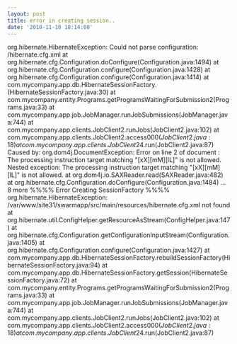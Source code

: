 ```yaml
---
layout: post
title: error in creating session..
date: '2010-11-10 18:14:00'
---
```


org.hibernate.HibernateException: Could not parse configuration: /hibernate.cfg.xml 
at org.hibernate.cfg.Configuration.doConfigure(Configuration.java:1494) 
at org.hibernate.cfg.Configuration.configure(Configuration.java:1428) 
at org.hibernate.cfg.Configuration.configure(Configuration.java:1414) 
at com.mycompany.app.db.HibernateSessionFactory.<clinit>(HibernateSessionFactory.java:30) 
at com.mycompany.entity.Programs.getProgramsWaitingForSubmission2(Programs.java:33) 
at com.mycompany.app.job.JobManager.runJobSubmissions(JobManager.java:744) 
at com.mycompany.app.clients.JobClient2.runJobs(JobClient2.java:102) 
at com.mycompany.app.clients.JobClient2.access$000(JobClient2.java:18) 
at com.mycompany.app.clients.JobClient2$4.run(JobClient2.java:87) 
Caused by: org.dom4j.DocumentException: Error on line 2 of document : The processing instruction target matching "[xX][mM][lL]" is not allowed. Nested exception: The processing instruction target matching "[xX][mM][lL]" is not allowed. 
at org.dom4j.io.SAXReader.read(SAXReader.java:482) 
at org.hibernate.cfg.Configuration.doConfigure(Configuration.java:1484) 
... 8 more 
%%%% Error Creating SessionFactory %%%% 
org.hibernate.HibernateException: /var/www/site31/swarmapp/src/main/resources/hibernate.cfg.xml not found 
at org.hibernate.util.ConfigHelper.getResourceAsStream(ConfigHelper.java:147) 
at org.hibernate.cfg.Configuration.getConfigurationInputStream(Configuration.java:1405) 
at org.hibernate.cfg.Configuration.configure(Configuration.java:1427) 
at com.mycompany.app.db.HibernateSessionFactory.rebuildSessionFactory(HibernateSessionFactory.java:94) 
at com.mycompany.app.db.HibernateSessionFactory.getSession(HibernateSessionFactory.java:72) 
at com.mycompany.entity.Programs.getProgramsWaitingForSubmission2(Programs.java:33) 
at com.mycompany.app.job.JobManager.runJobSubmissions(JobManager.java:744) 
at com.mycompany.app.clients.JobClient2.runJobs(JobClient2.java:102) 
at com.mycompany.app.clients.JobClient2.access$000(JobClient2.java:18) 
at com.mycompany.app.clients.JobClient2$4.run(JobClient2.java:87)</clinit>
